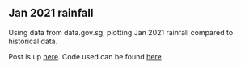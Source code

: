 ## Jan 2021 rainfall

Using data from data.gov.sg, plotting Jan 2021 rainfall compared to historical data.

Post is up [here](https://clemwgk.github.io/jan-2021-rainfall/).
Code used can be found [here](https://github.com/clemwgk/clemwgk.github.io/tree/master/2020-06-rainfall)
